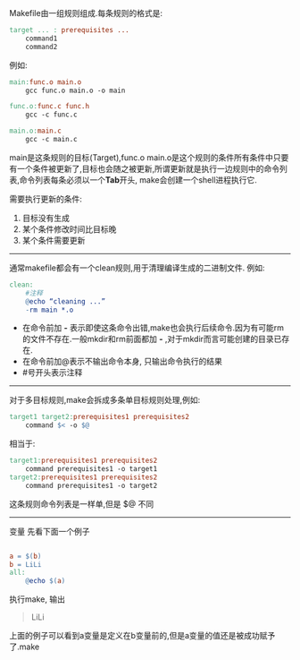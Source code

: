 Makefile由一组规则组成.每条规则的格式是:
```makefile
target ... : prerequisites ...
	command1
	command2
```

例如:
```makefile
main:func.o main.o
	gcc func.o main.o -o main

func.o:func.c func.h
	gcc -c func.c

main.o:main.c
	gcc -c main.c
```
main是这条规则的目标(Target),func.o main.o是这个规则的条件所有条件中只要有一个条件被更新了,目标也会随之被更新,所谓更新就是执行一边规则中的命令列表,命令列表每条必须以一个**Tab**开头, make会创建一个shell进程执行它.

需要执行更新的条件:
1. 目标没有生成
2. 某个条件修改时间比目标晚
3. 某个条件需要更新

---
通常makefile都会有一个clean规则,用于清理编译生成的二进制文件.
例如:
```makefile
clean:
	#注释
	@echo “cleaning ...”
	-rm main *.o
```
* 在命令前加 **-** 表示即使这条命令出错,make也会执行后续命令.因为有可能rm的文件不存在.一般mkdir和rm前面都加 **-** ,对于mkdir而言可能创建的目录已存在.
* 在命令前加@表示不输出命令本身, 只输出命令执行的结果
* #号开头表示注释

---
对于多目标规则,make会拆成多条单目标规则处理,例如:
```makefile
target1 target2:prerequisites1 prerequisites2
	command $< -o $@
```
相当于:
```makefile
target1:prerequisites1 prerequisites2
	command prerequisites1 -o target1
target2:prerequisites1 prerequisites2
	command prerequisites1 -o target2
```
这条规则命令列表是一样单,但是 $@ 不同

---
变量
先看下面一个例子
```makefile

a = $(b)
b = LiLi
all:
	@echo $(a)
```
执行make, 输出 
> LiLi

上面的例子可以看到a变量是定义在b变量前的,但是a变量的值还是被成功赋予了.make
